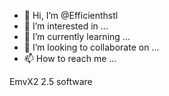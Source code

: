- 👋 Hi, I’m @Efficienthstl
- 👀 I’m interested in ...
- 🌱 I’m currently learning ...
- 💞️ I’m looking to collaborate on ...
- 📫 How to reach me ...

<!---
Efficienthstl/Efficienthstl is a ✨ special ✨ repository because its `README.md` (this file) appears on your GitHub profile.
You can click the Preview link to take a look at your changes.
--->
EmvX2 2.5 software 
